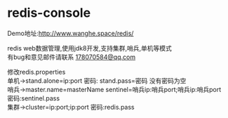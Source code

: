 # redis-console
Demo地址:http://www.wanghe.space/redis/

redis web数据管理,使用jdk8开发,支持集群,哨兵,单机等模式<br/>
有bug和意见邮件请联系 178070584@qq.com

修改redis.properties <br/>
单机->stand.alone=ip:port  密码: stand.pass=密码 没有密码为空<br/>
哨兵->master.name=masterName sentinel=哨兵ip:哨兵port;哨兵ip:哨兵port  密码:sentinel.pass<br/>
集群->cluster=ip:port;ip:port 密码:redis.pass
